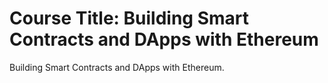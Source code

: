 # Course Title: Building Smart Contracts and DApps with Ethereum
Building Smart Contracts and DApps with Ethereum.
